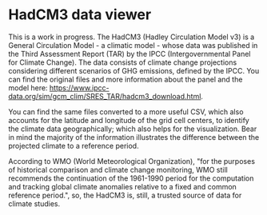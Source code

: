 # HadCM3 data viewer

This is a work in progress. The HadCM3 (Hadley Circulation Model v3) is a General Circulation Model - a climatic model - whose data was published in the Third Assessment Report (TAR) by the IPCC (Intergovernmental Panel for Climate Change). The data consists of climate change projections considering different scenarios of GHG emissions, defined by the IPCC. You can find the original files and more information about the panel and the model here: https://www.ipcc-data.org/sim/gcm_clim/SRES_TAR/hadcm3_download.html. 

You can find the same files converted to a more useful CSV, which also accounts for the latitude and longitude of the grid cell centers, to identify the climate data geographically; which also helps for the visualization. Bear in mind the majority of the information illustrates the difference between the projected climate to a reference period.

According to WMO (World Meteorological Organization), "for the purposes of historical comparison and climate change monitoring, WMO still recommends the continuation of the 1961-1990 period for the computation and tracking global climate anomalies relative to a fixed and common reference period.", so, the HadCM3 is, still, a trusted source of data for climate studies.

